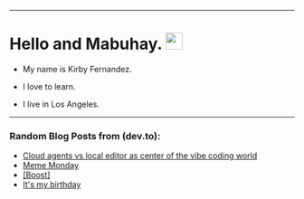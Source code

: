 
<img src="https://komarev.com/ghpvc/?username=kirbygit&style=flat-square&color=blue" alt=""/>

---
<h1>
  Hello and Mabuhay.
  <img src="https://media.giphy.com/media/hvRJCLFzcasrR4ia7z/giphy.gif" width="30px"/>
</h1>

- My name is Kirby Fernandez.

- I love to learn.

- I live in Los Angeles.

---

### Random Blog Posts from (dev.to):
<!-- BLOG-POST-LIST:START -->
- [Cloud agents vs local editor as center of the vibe coding world](https://dev.to/ben/cloud-agents-vs-local-editor-as-center-of-the-vibe-coding-world-2n79)
- [Meme Monday](https://dev.to/ben/meme-monday-291d)
- [[Boost]](https://dev.to/ben/-39gh)
- [It&#39;s my birthday](https://dev.to/ben/its-my-birthday-3ppl)
<!-- BLOG-POST-LIST:END -->
